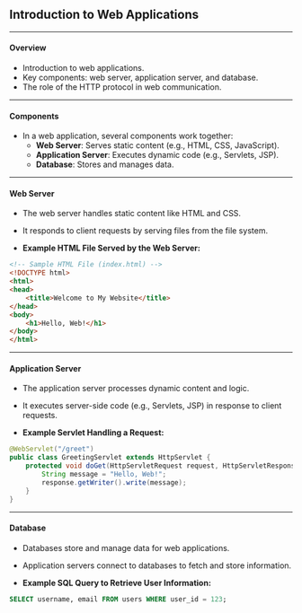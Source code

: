 ## Introduction to Web Applications

---

#### Overview

- Introduction to web applications.
- Key components: web server, application server, and database.
- The role of the HTTP protocol in web communication.

---

#### Components

- In a web application, several components work together:
  - **Web Server**: Serves static content (e.g., HTML, CSS, JavaScript).
  - **Application Server**: Executes dynamic code (e.g., Servlets, JSP).
  - **Database**: Stores and manages data.

---

#### Web Server

- The web server handles static content like HTML and CSS.
- It responds to client requests by serving files from the file system.

- **Example HTML File Served by the Web Server:**
```html []
<!-- Sample HTML File (index.html) -->
<!DOCTYPE html>
<html>
<head>
    <title>Welcome to My Website</title>
</head>
<body>
    <h1>Hello, Web!</h1>
</body>
</html>
```

---

#### Application Server

- The application server processes dynamic content and logic.
- It executes server-side code (e.g., Servlets, JSP) in response to client requests.

- **Example Servlet Handling a Request:**
```java []
@WebServlet("/greet")
public class GreetingServlet extends HttpServlet {
    protected void doGet(HttpServletRequest request, HttpServletResponse response) throws ServletException, IOException {
        String message = "Hello, Web!";
        response.getWriter().write(message);
    }
}
```

---

#### Database

- Databases store and manage data for web applications.
- Application servers connect to databases to fetch and store information.

- **Example SQL Query to Retrieve User Information:**
```sql []
SELECT username, email FROM users WHERE user_id = 123;
```